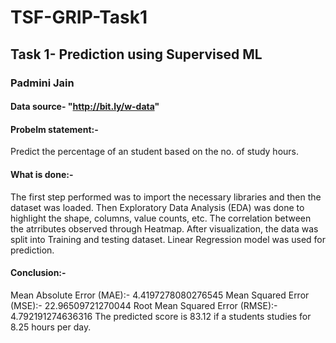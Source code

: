 # TSF-GRIP-Task1
## Task 1- Prediction using Supervised ML
### Padmini Jain
#### Data source- "http://bit.ly/w-data"

#### Probelm statement:-
Predict the percentage of an student based on the no. of study hours.

#### What is done:-
The first step performed was to import the necessary libraries and then the dataset was loaded. Then Exploratory Data Analysis (EDA) was done to highlight the shape, columns, value counts, etc. The correlation between the atrributes observed through Heatmap. 
After visualization, the data was split into Training and testing dataset. Linear Regression model was used for prediction.

#### Conclusion:-
Mean Absolute Error (MAE):- 4.4197278080276545
Mean Squared Error (MSE):- 22.96509721270044
Root Mean Squared Error (RMSE):- 4.792191274636316
The predicted score is 83.12 if a students studies for 8.25 hours per day.
